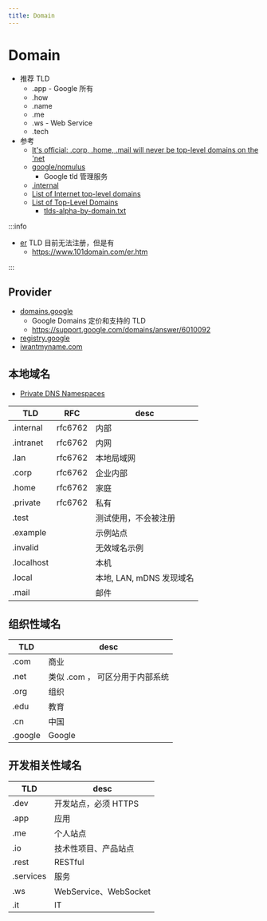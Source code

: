 ```yaml
---
title: Domain
---
```


# Domain

- 推荐 TLD
  - .app - Google 所有
  - .how
  - .name
  - .me
  - .ws - Web Service
  - .tech
- 参考
  - [It's official: .corp, .home, .mail will never be top-level domains on the 'net](https://forums.theregister.com/forum/all/2018/02/12/icann_corp_home_mail_gtlds/)
  - [google/nomulus](https://github.com/google/nomulus/)
    - Google tld 管理服务
  - [.internal](https://tools.ietf.org/html/draft-wkumari-dnsop-internal-00)
  - [List of Internet top-level domains](https://en.wikipedia.org/wiki/List_of_Internet_top-level_domains)
  - [List of Top-Level Domains](https://www.icann.org/resources/pages/tlds-2012-02-25-en)
    - [tlds-alpha-by-domain.txt](http://data.iana.org/TLD/tlds-alpha-by-domain.txt)

:::info

- [er](http://www.iana.org/domains/root/db/er.html) TLD 目前无法注册，但是有
  - https://www.101domain.com/er.htm

:::

## Provider

- [domains.google](https://domains.google)
  - Google Domains 定价和支持的 TLD
  - https://support.google.com/domains/answer/6010092
- [registry.google](https://registry.google)
- [iwantmyname.com](https://iwantmyname.com)

## 本地域名

- [Private DNS Namespaces](https://tools.ietf.org/html/rfc6762#appendix-G)

| TLD        | RFC     | desc                     |
| ---------- | ------- | ------------------------ |
| .internal  | rfc6762 | 内部                     |
| .intranet  | rfc6762 | 内网                     |
| .lan       | rfc6762 | 本地局域网               |
| .corp      | rfc6762 | 企业内部                 |
| .home      | rfc6762 | 家庭                     |
| .private   | rfc6762 | 私有                     |
| .test      |         | 测试使用，不会被注册     |
| .example   |         | 示例站点                 |
| .invalid   |         | 无效域名示例             |
| .localhost |         | 本机                     |
| .local     |         | 本地, LAN, mDNS 发现域名 |
| .mail      |         | 邮件                     |

## 组织性域名

| TLD     | desc                            |
| ------- | ------------------------------- |
| .com    | 商业                            |
| .net    | 类似 .com ， 可区分用于内部系统 |
| .org    | 组织                            |
| .edu    | 教育                            |
| .cn     | 中国                            |
| .google | Google                          |

## 开发相关性域名

| TLD       | desc                  |
| --------- | --------------------- |
| .dev      | 开发站点，必须 HTTPS  |
| .app      | 应用                  |
| .me       | 个人站点              |
| .io       | 技术性项目、产品站点  |
| .rest     | RESTful               |
| .services | 服务                  |
| .ws       | WebService、WebSocket |
| .it       | IT                    |
